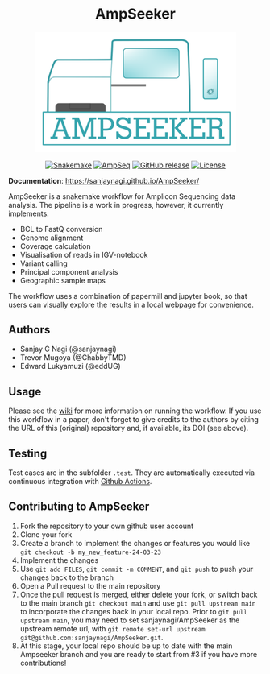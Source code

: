 <div align="center">

<h1 align="center">
  AmpSeeker
</h1>

[<img src="https://raw.githubusercontent.com/sanjaynagi/AmpSeeker/main/docs/ampseeker-docs/logo.png" width="400"/>](https://raw.githubusercontent.com/sanjaynagi/AmpSeeker/main/docs/ampseeker-docs/logo.png)   


[![Snakemake](https://img.shields.io/badge/snakemake-≥5.11.0-brightgreen.svg)](https://snakemake.bitbucket.io)
[![AmpSeq](https://github.com/sanjaynagi/AmpSeeker/workflows/AmpSeq/badge.svg)](https://github.com/sanjaynagi/AmpSeeker/actions?query=workflow:"AmpSeq")
[![GitHub release](https://img.shields.io/github/release/sanjaynagi/AmpSeeker?include_prereleases=&sort=semver&color=blue)](https://github.com/sanjaynagi/AmpSeeker/releases/)
[![License](https://img.shields.io/badge/License-MIT-blue)](#license)

</div>

**Documentation**: https://sanjaynagi.github.io/AmpSeeker/ 

AmpSeeker is a snakemake workflow for Amplicon Sequencing data analysis. The pipeline is a work in progress, however, it currently implements:

- BCL to FastQ conversion
- Genome alignment
- Coverage calculation
- Visualisation of reads in IGV-notebook
- Variant calling
- Principal component analysis
- Geographic sample maps

The workflow uses a combination of papermill and jupyter book, so that users can visually explore the results in a local webpage for convenience.

## Authors

* Sanjay C Nagi (@sanjaynagi)
* Trevor Mugoya (@ChabbyTMD)
* Edward Lukyamuzi (@eddUG) 

## Usage

Please see the [wiki](https://github.com/sanjaynagi/AmpSeeker/wiki) for more information on running the workflow. If you use this workflow in a paper, don't forget to give credits to the authors by citing the URL of this (original) repository and, if available, its DOI (see above).

## Testing

Test cases are in the subfolder `.test`. They are automatically executed via continuous integration with [Github Actions](https://github.com/features/actions).

## Contributing to AmpSeeker

1. Fork the repository to your own github user account
2. Clone your fork
3. Create a branch to implement the changes or features you would like `git checkout -b my_new_feature-24-03-23`
4. Implement the changes
5. Use `git add FILES`, `git commit -m COMMENT`, and `git push` to push your changes back to the branch
6. Open a Pull request to the main repository 
7. Once the pull request is merged, either delete your fork, or switch back to the main branch `git checkout main` and use `git pull upstream main` to incorporate the changes back in your local repo. Prior to `git pull upstream main`, you may need to set sanjaynagi/AmpSeeker as the upstream remote url, with `git remote set-url upstream git@github.com:sanjaynagi/AmpSeeker.git`. 
8. At this stage, your local repo should be up to date with the main Ampseeker branch and you are ready to start from #3 if you have more contributions!
